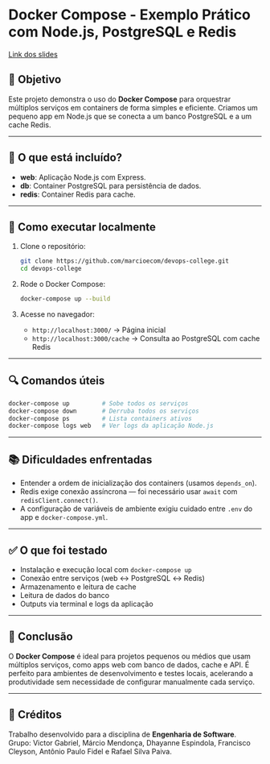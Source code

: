 # Docker Compose - Exemplo Prático com Node.js, PostgreSQL e Redis
[Link dos slides](https://gamma.app/docs/Docker-Compose-Orquestracao-Simples-para-Devs-5p9vcgdyksj9uir)
## 🧠 Objetivo

Este projeto demonstra o uso do **Docker Compose** para orquestrar múltiplos serviços em containers de forma simples e eficiente. Criamos um pequeno app em Node.js que se conecta a um banco PostgreSQL e a um cache Redis.

---

## 🚀 O que está incluído?

- **web**: Aplicação Node.js com Express.
- **db**: Container PostgreSQL para persistência de dados.
- **redis**: Container Redis para cache.

---

## 🧪 Como executar localmente

1. Clone o repositório:
   ```bash
   git clone https://github.com/marcioecom/devops-college.git
   cd devops-college
   ```

2. Rode o Docker Compose:
   ```bash
   docker-compose up --build
   ```

3. Acesse no navegador:

   * `http://localhost:3000/` → Página inicial
   * `http://localhost:3000/cache` → Consulta ao PostgreSQL com cache Redis

---

## 🔍 Comandos úteis

```bash
docker-compose up         # Sobe todos os serviços
docker-compose down       # Derruba todos os serviços
docker-compose ps         # Lista containers ativos
docker-compose logs web   # Ver logs da aplicação Node.js
```

---

## 📚 Dificuldades enfrentadas

* Entender a ordem de inicialização dos containers (usamos `depends_on`).
* Redis exige conexão assíncrona — foi necessário usar `await` com `redisClient.connect()`.
* A configuração de variáveis de ambiente exigiu cuidado entre `.env` do app e `docker-compose.yml`.

---

## ✅ O que foi testado

* Instalação e execução local com `docker-compose up`
* Conexão entre serviços (web ↔ PostgreSQL ↔ Redis)
* Armazenamento e leitura de cache
* Leitura de dados do banco
* Outputs via terminal e logs da aplicação

---

## 🎯 Conclusão

O **Docker Compose** é ideal para projetos pequenos ou médios que usam múltiplos serviços, como apps web com banco de dados, cache e API. É perfeito para ambientes de desenvolvimento e testes locais, acelerando a produtividade sem necessidade de configurar manualmente cada serviço.

---

## 👥 Créditos

Trabalho desenvolvido para a disciplina de **Engenharia de Software**.<br>
Grupo: Victor Gabriel, Márcio Mendonça, Dhayanne Espindola, Francisco Cleyson, Antônio Paulo Fidel e Rafael Silva Paiva.
